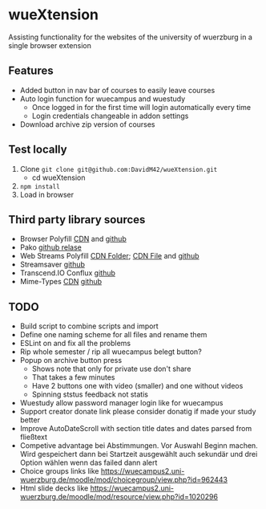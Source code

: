 # wueXtension
Assisting functionality for the websites of the university of wuerzburg in a single browser extension

## Features

* Added button in nav bar of courses to easily leave courses
* Auto login function for wuecampus and wuestudy
    * Once logged in for the first time will login automatically every time
    * Login credentials changeable in addon settings
* Download archive zip version of courses

## Test locally
1. Clone `git clone git@github.com:DavidM42/wueXtension.git`
    * cd wueXtension
2. `npm install`
3. Load in browser

## Third party library sources
* Browser Polyfill [CDN](https://unpkg.com/browse/webextension-polyfill@0.6.0/dist/browser-polyfill.min.js) and [github](https://github.com/mozilla/webextension-polyfill)
* Pako [github relase](https://github.com/nodeca/pako/blob/1.0.11/dist/pako.min.js)
* Web Streams Polyfill [CDN Folder](https://www.jsdelivr.com/package/npm/web-streams-polyfill?path=dist); [CDN File](https://cdn.jsdelivr.net/npm/web-streams-polyfill@3.0.0/dist/polyfill.es6.min.js) and [github](https://github.com/MattiasBuelens/web-streams-polyfill)
* Streamsaver [github](https://github.com/jimmywarting/StreamSaver.js)
* Transcend.IO Conflux [github](https://github.com/transcend-io/conflux)
* Mime-Types [CDN](https://cdn.jsdelivr.net/npm/mime-types@2.1.27/index.js) [github](https://github.com/jshttp/mime-types)

## TODO

* Build script to combine scripts and import
* Define one naming scheme for all files and rename them
* ESLint on and fix all the problems
* Rip whole semester / rip all wuecampus belegt button?
* Popup on archive button press
  * Shows note that only for private use don't share
  * That takes a few minutes
  * Have 2 buttons one with video (smaller) and one without videos
  * Spinning ststus feedback not statis
* Wuestudy allow password manager login like for wuecampus
* Support creator donate link please consider donatig if made your study better
* Improve AutoDateScroll with section title dates and dates parsed from fließtext
* Competive advantage bei Abstimmungen. Vor Auswahl Beginn machen. Wird gespeichert dann bei Startzeit ausgewählt auch sekundär und drei Option wählen wenn das failed dann alert
* Choice groups links like https://wuecampus2.uni-wuerzburg.de/moodle/mod/choicegroup/view.php?id=962443
* Html slide decks like https://wuecampus2.uni-wuerzburg.de/moodle/mod/resource/view.php?id=1020296
